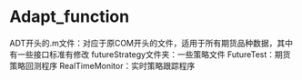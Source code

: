 Adapt_function
==============
ADT开头的.m文件：对应于原COM开头的文件，适用于所有期货品种数据，其中有一些接口标准有修改
futureStrategy文件夹：一些策略文件
FutureTest：期货策略回测程序
RealTimeMonitor：实时策略跟踪程序
